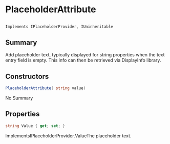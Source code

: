 # PlaceholderAttribute

## 
```c#
Implements IPlaceholderProvider, IUninheritable
```

## Summary

Add placeholder text, typically displayed for string properties when the text entry field is empty.
This info can then be retrieved via DisplayInfo library.
## Constructors

```c#
PlaceholderAttribute( string value) 
```
No Summary
## Properties

```c#
string Value { get; set; } 
```
ImplementsIPlaceholderProvider.ValueThe placeholder text.
